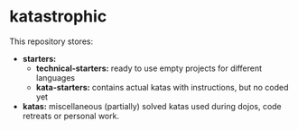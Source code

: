# katastrophic

This repository stores:
- **starters:**
  - **technical-starters:** ready to use empty projects for different languages
  - **kata-starters:** contains actual katas with instructions, but no coded yet
- **katas:** miscellaneous (partially) solved katas used during dojos, code retreats or personal work.